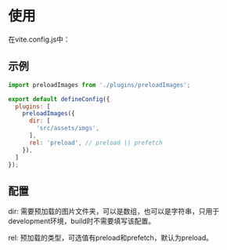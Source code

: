 # 使用

在vite.config.js中：


## 示例
```javascript
import preloadImages from './plugins/preloadImages';

export default defineConfig({
  plugins: [
    preloadImages({
      dir: [
        'src/assets/imgs',
      ],
      rel: 'preload', // preload || prefetch
    }),
  ]
});
```

## 配置

dir: 需要预加载的图片文件夹，可以是数组，也可以是字符串，只用于development环境，build时不需要填写该配置。

rel: 预加载的类型，可选值有preload和prefetch，默认为preload。
